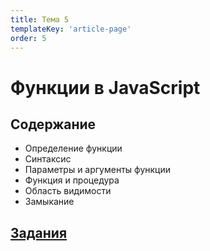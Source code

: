 ```yaml
---
title: Тема 5
templateKey: 'article-page'
order: 5
---
```

# Функции в JavaScript

## Содержание

-   <gatsby-link to="/externals/topic5/js-function#определение-функции">Определение функции</gatsby-link>
-   <gatsby-link to="/externals/topic5/js-function#синтаксис">Синтаксис</gatsby-link>
-   <gatsby-link to="/externals/topic5/js-function#параметры-и-аргументы-функции">Параметры и аргументы функции</gatsby-link>
-   <gatsby-link to="/externals/topic5/js-function#функция-и-процедура">Функция и процедура</gatsby-link>
-   <gatsby-link to="/externals/topic5/js-function#область-видимости">Область видимости</gatsby-link>
-   <gatsby-link to="/externals/topic5/js-function#замыкание">Замыкание</gatsby-link>

## [Задания](https://github.com/WebPurple/external-courses/tree/master/src/ex5_js-functions/README.md)
